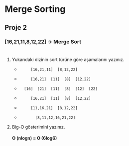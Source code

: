 # Merge Sorting
## Proje 2
### [16,21,11,8,12,22] -> Merge Sort
#
1. Yukarıdaki dizinin sort türüne göre aşamalarını yazınız.
    *          [16,21,11]  [8,12,22]
    *          [16,21]  [11]  [8]  [12,22]
    *       [16]  [21]  [11]  [8]  [12]  [22]
    *          [16,21]  [11]  [8]  [12,22]
    *          [11,16,21]  [8,12,22]
    *            [8,11,12,16,21,22]

2. Big-O gösterimini yazınız.
    #### O (nlogn) = O (6log6)